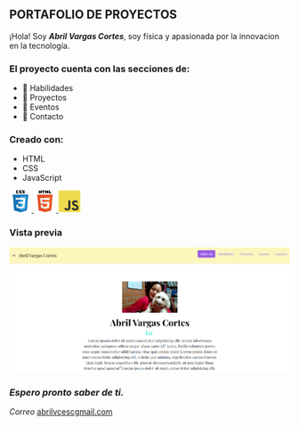 ## PORTAFOLIO DE PROYECTOS
¡Hola! Soy ***Abril Vargas Cortes***, soy física y apasionada por la innovacion en la tecnología.

### El proyecto cuenta con las secciones de:
<!-- para sacar los emojis de presiona inicio + punto -->

- 💪 Habilidades
- 📖 Proyectos
- 🏫 Eventos
- 📳 Contacto

### Creado con:
- HTML
- CSS
- JavaScript

<a href="https://www.w3schools.com/css/" target="_blank"> <img src="https://raw.githubusercontent.com/devicons/devicon/master/icons/css3/css3-original-wordmark.svg" alt="css3" width="40" height="40"/> </a>
    <a href="https://www.w3.org/html/" target="_blank"> <img src="https://raw.githubusercontent.com/devicons/devicon/master/icons/html5/html5-original-wordmark.svg" alt="html5" width="40" height="40"/> </a>
    <a href="https://developer.mozilla.org/en-US/docs/Web/JavaScript" target="_blank"> <img src="https://raw.githubusercontent.com/devicons/devicon/master/icons/javascript/javascript-original.svg" alt="javascript" width="40" height="40"/> </a>

### Vista previa
![Proyecto](assets/perfil.png)

### *Espero pronto saber de ti.*
*Correo*
[abrilvcescgmail.com](mailto:abrilvcesc@gmail.com)
